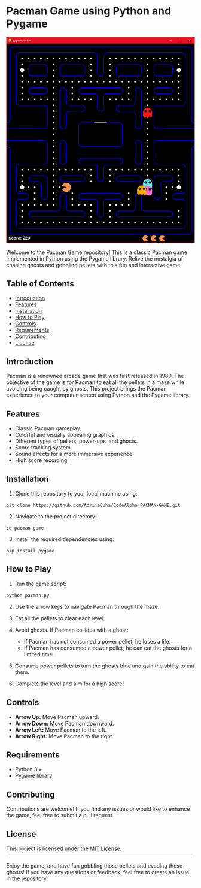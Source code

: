 # Pacman Game using Python and Pygame

![Pacman Game](./img/screenshot.png)

Welcome to the Pacman Game repository! This is a classic Pacman game implemented in Python using the Pygame library. Relive the nostalgia of chasing ghosts and gobbling pellets with this fun and interactive game.

## Table of Contents

- [Introduction](#introduction)
- [Features](#features)
- [Installation](#installation)
- [How to Play](#how-to-play)
- [Controls](#controls)
- [Requirements](#requirements)
- [Contributing](#contributing)
- [License](#license)

## Introduction

Pacman is a renowned arcade game that was first released in 1980. The objective of the game is for Pacman to eat all the pellets in a maze while avoiding being caught by ghosts. This project brings the Pacman experience to your computer screen using Python and the Pygame library.

## Features

- Classic Pacman gameplay.
- Colorful and visually appealing graphics.
- Different types of pellets, power-ups, and ghosts.
- Score tracking system.
- Sound effects for a more immersive experience.
- High score recording.

## Installation

1. Clone this repository to your local machine using:
```
git clone https://github.com/AdrijeGuha/CodeAlpha_PACMAN-GAME.git
```

2. Navigate to the project directory:

```
cd pacman-game
```

3. Install the required dependencies using:
```
pip install pygame
```

## How to Play

1. Run the game script:
```
python pacman.py
```

2. Use the arrow keys to navigate Pacman through the maze.

3. Eat all the pellets to clear each level.

4. Avoid ghosts. If Pacman collides with a ghost:
   - If Pacman has not consumed a power pellet, he loses a life.
   - If Pacman has consumed a power pellet, he can eat the ghosts for a limited time.

5. Consume power pellets to turn the ghosts blue and gain the ability to eat them.


7. Complete the level and aim for a high score!

## Controls

- **Arrow Up:** Move Pacman upward.
- **Arrow Down:** Move Pacman downward.
- **Arrow Left:** Move Pacman to the left.
- **Arrow Right:** Move Pacman to the right.

## Requirements

- Python 3.x
- Pygame library

## Contributing

Contributions are welcome! If you find any issues or would like to enhance the game, feel free to submit a pull request. <!--Please ensure to follow the [Contributing Guidelines](CONTRIBUTING.md).-->

## License

This project is licensed under the [MIT License](LICENSE).

---

Enjoy the game, and have fun gobbling those pellets and evading those ghosts! If you have any questions or feedback, feel free to create an issue in the repository.